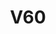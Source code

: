 ---
layout: recipe
title: V60
method: V60
serves: 1
duration_processed: 2M
duration: 2 minutes
image: https://images.unsplash.com/photo-1620051524446-5160985790e1?ixlib=rb-4.0.3&ixid=M3wxMjA3fDB8MHxzZWFyY2h8MXx8djYwfGVufDB8fDB8fHww&auto=format&fit=crop&w=800&q=60
steps:
- Pour 50 grams of water over the grounds.
- Stir in the north, east, south, west directions and in every direction between.
- Pour continuously until I reach 250 grams.
- Swirl the brew to remove grounds from the top of the filter paper.
- Wait until the coffee draws down.
---